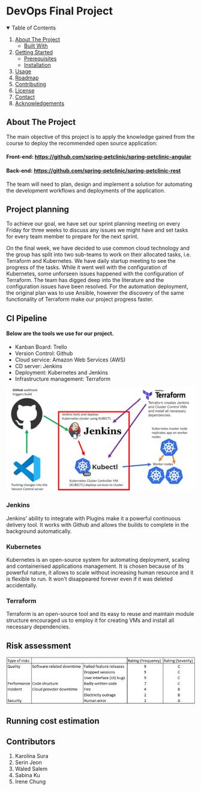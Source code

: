 # DevOps Final Project

<!-- TABLE OF CONTENTS -->
<details open="open">
  <summary>Table of Contents</summary>
  <ol>
    <li>
      <a href="#about-the-project">About The Project</a>
      <ul>
        <li><a href="#built-with">Built With</a></li>
      </ul>
    </li>
    <li>
      <a href="#getting-started">Getting Started</a>
      <ul>
        <li><a href="#prerequisites">Prerequisites</a></li>
        <li><a href="#installation">Installation</a></li>
      </ul>
    </li>
    <li><a href="#usage">Usage</a></li>
    <li><a href="#roadmap">Roadmap</a></li>
    <li><a href="#contributing">Contributing</a></li>
    <li><a href="#license">License</a></li>
    <li><a href="#contact">Contact</a></li>
    <li><a href="#acknowledgements">Acknowledgements</a></li>
  </ol>
</details>



<!-- ABOUT THE PROJECT -->
## About The Project

The main objective of this project is to apply the knowledge gained from the course to deploy the recommended open source application:

#### Front-end: https://github.com/spring-petclinic/spring-petclinic-angular<br />
#### Back-end: https://github.com/spring-petclinic/spring-petclinic-rest

The team will need to plan, design and implement a solution for automating the development workflows and deployments of the application.


<!-- PROJECT PLANNING -->
## Project planning

To achieve our goal, we have set our sprint planning meeting on every Friday for three weeks to discuss any issues we might have and set tasks for every team member to prepare for the next sprint.

On the final week, we have decided to use common cloud technology and the group has split into two sub-teams to work on their allocated tasks, i.e. Terraform and Kubernetes. We have daily startup meeting to see the progress of the tasks. While it went well with the configuration of Kubernetes, some unforseen issues happened with the configuration of Terraform. The team has digged deep into the literature and the configuration issues have been resolved. For the automation deployment, the original plan was to use Ansible, however the discovery of the same functionality of Terraform make our project progress faster.

<!-- CI Pipeline -->
## CI Pipeline

#### Below are the tools we use for our project.
* Kanban Board: Trello
* Version Control: Github
* Cloud service: Amazon Web Services (AWS)
* CD server: Jenkins
* Deployment: Kubernetes and Jenkins
* Infrastructure management: Terraform

![](https://github.com/WaledSalem/sigma-project/blob/Documentation/Documents/CI_pipline.png)

### Jenkins
Jenkins' ability to integrate with Plugins make it a powerful continuous delivery tool. It works with Github and allows the builds to complete in the background automatically.

### Kubernetes
Kubernetes is an open-source system for automating deployment, scaling and containerised applications management. It is chosen because of its powerful nature, it allows to scale without increasing human resource and it is flexible to run. It won't disappeared forever even if it was deleted accidentally.

### Terraform
Terraform is an open-source tool and its easy to reuse and maintain module structure encouraged us to employ it for creating VMs and install all necessary dependencies. 

<!-- Risk assessment -->
## Risk assessment

![](https://github.com/WaledSalem/sigma-project/blob/Documentation/risk_assessment.jpg)

## Running cost estimation


<!-- CONTRIBUTORS -->
## Contributors

1. Karolina Sura
2. Serin Jeon
3. Waled Salem
4. Sabina Ku
5. Irene Chung
